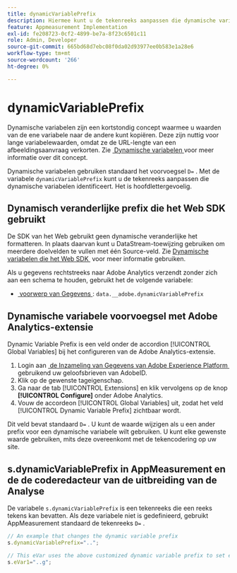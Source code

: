 ```yaml
---
title: dynamicVariablePrefix
description: Hiermee kunt u de tekenreeks aanpassen die dynamische variabelen identificeert.
feature: Appmeasurement Implementation
exl-id: fe208723-0cf2-4899-be7a-8f23c6501c11
role: Admin, Developer
source-git-commit: 665bd68d7ebc08f0da02d93977ee0b583e1a28e6
workflow-type: tm+mt
source-wordcount: '266'
ht-degree: 0%

---
```


# dynamicVariablePrefix

Dynamische variabelen zijn een kortstondig concept waarmee u waarden van de ene variabele naar de andere kunt kopiëren. Deze zijn nuttig voor lange variabelewaarden, omdat ze de URL-lengte van een afbeeldingsaanvraag verkorten. Zie [&#x200B; Dynamische variabelen &#x200B;](../page-vars/dynamic-variables.md) voor meer informatie over dit concept.

Dynamische variabelen gebruiken standaard het voorvoegsel `D=` . Met de variabele `dynamicVariablePrefix` kunt u de tekenreeks aanpassen die dynamische variabelen identificeert. Het is hoofdlettergevoelig.

## Dynamisch veranderlijke prefix die het Web SDK gebruikt

De SDK van het Web gebruikt geen dynamische veranderlijke het formatteren. In plaats daarvan kunt u DataStream-toewijzing gebruiken om meerdere doelvelden te vullen met één Source-veld. Zie [&#x200B; Dynamische variabelen die het Web SDK &#x200B;](../page-vars/dynamic-variables.md#dynamic-variables-using-the-web-sdk) voor meer informatie gebruiken.

Als u gegevens rechtstreeks naar Adobe Analytics verzendt zonder zich aan een schema te houden, gebruikt het de volgende variabele:

* [&#x200B; voorwerp van Gegevens &#x200B;](/help/implement/aep-edge/data-var-mapping.md): `data.__adobe.dynamicVariablePrefix`

## Dynamische variabele voorvoegsel met Adobe Analytics-extensie

Dynamic Variable Prefix is een veld onder de accordion [!UICONTROL Global Variables] bij het configureren van de Adobe Analytics-extensie.

1. Login aan [&#x200B; de Inzameling van Gegevens van Adobe Experience Platform &#x200B;](https://experience.adobe.com/data-collection) gebruikend uw geloofsbrieven van AdobeID.
1. Klik op de gewenste tageigenschap.
1. Ga naar de tab [!UICONTROL Extensions] en klik vervolgens op de knop **[!UICONTROL Configure]** onder Adobe Analytics.
1. Vouw de accordeon [!UICONTROL Global Variables] uit, zodat het veld [!UICONTROL Dynamic Variable Prefix] zichtbaar wordt.

Dit veld bevat standaard `D=` . U kunt de waarde wijzigen als u een ander prefix voor een dynamische variabele wilt gebruiken. U kunt elke gewenste waarde gebruiken, mits deze overeenkomt met de tekencodering op uw site.

## s.dynamicVariablePrefix in AppMeasurement en de de coderedacteur van de uitbreiding van de Analyse

De variabele `s.dynamicVariablePrefix` is een tekenreeks die een reeks tekens kan bevatten. Als deze variabele niet is gedefinieerd, gebruikt AppMeasurement standaard de tekenreeks `D=` .

```js
// An example that changes the dynamic variable prefix
s.dynamicVariablePrefix="..";

// This eVar uses the above customized dynamic variable prefix to set eVar to page URL
s.eVar1="..g";
```
